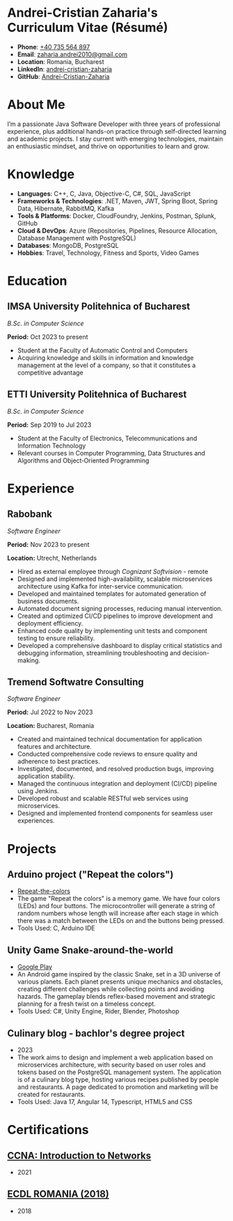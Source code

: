 # Andrei-Cristian Zaharia's Curriculum Vitae (Résumé)

- **Phone**: [+40 735 564 897](tel:+40735564897)
- **Email**: [zaharia.andrei2010@gmail.com](mailto:zaharia.andrei2010@gmail.com)
- **Location**: Romania, Bucharest
- **LinkedIn**: [andrei-cristian-zaharia](https://linkedin.com/in/andrei-cristian-zaharia)
- **GitHub**: [Andrei-Cristian-Zaharia](https://github.com/Andrei-Cristian-Zaharia)


# About Me

I’m a passionate Java Software Developer with three years of professional experience, plus additional hands-on practice through self-directed learning and academic projects. I stay current with emerging technologies, maintain an enthusiastic mindset, and thrive on opportunities to learn and grow.

# Knowledge

- **Languages**: C++, C, Java, Objective-C, C#, SQL, JavaScript
- **Frameworks & Technologies**: .NET, Maven, JWT, Spring Boot, Spring Data, Hibernate, RabbitMQ, Kafka
- **Tools & Platforms**: Docker, CloudFoundry, Jenkins, Postman, Splunk, GitHub
- **Cloud & DevOps**: Azure (Repositories, Pipelines, Resource Allocation, Database Management with PostgreSQL)
- **Databases**: MongoDB, PostgreSQL
- **Hobbies**: Travel, Technology, Fitness and Sports, Video Games
# Education

## IMSA University Politehnica of Bucharest

*B.Sc. in Computer Science*

**Period:** Oct 2023 to present


- Student at the Faculty of Automatic Control and Computers
- Acquiring knowledge and skills in information and knowledge management at the level of a company, so that it constitutes a competitive advantage

## ETTI University Politehnica of Bucharest

*B.Sc. in Computer Science*

**Period:** Sep 2019 to Jul 2023


- Student at the Faculty of Electronics, Telecommunications and Information Technology
- Relevant courses in Computer Programming, Data Structures and Algorithms and Object‑Oriented Programming

# Experience

## Rabobank

*Software Engineer*

**Period:** Nov 2023 to present

**Location:** Utrecht, Netherlands

- Hired as external employee through *Cognizant Softvision* - remote
- Designed and implemented high-availability, scalable microservices architecture using Kafka for inter-service communication.
- Developed and maintained templates for automated generation of business documents.
- Automated document signing processes, reducing manual intervention.
- Created and optimized CI/CD pipelines to improve development and deployment efficiency.
- Enhanced code quality by implementing unit tests and component testing to ensure reliability.
- Developed a comprehensive dashboard to display critical statistics and debugging information, streamlining troubleshooting and decision-making.

## Tremend Softwatre Consulting

*Software Engineer*

**Period:** Jul 2022 to Nov 2023

**Location:** Bucharest, Romania

- Created and maintained technical documentation for application features and architecture.
- Conducted comprehensive code reviews to ensure quality and adherence to best practices.
- Investigated, documented, and resolved production bugs, improving application stability.
- Managed the continuous integration and deployment (CI/CD) pipeline using Jenkins.
- Developed robust and scalable RESTful web services using microservices.
- Designed and implemented frontend components for seamless user experiences.

# Projects

## Arduino project ("Repeat the colors")

- [Repeat-the-colors](https://github.com/Andrei-Cristian-Zaharia/Proiect-2)
- The game "Repeat the colors" is a memory game. We have four colors (LEDs) and four buttons. The microcontroller will generate a string of random numbers whose length will increase after each stage in which there was a match between the LEDs on and the buttons being pressed.
- Tools Used: C, Arduino IDE

## Unity Game Snake-around-the-world

- [Google Play](https://play.google.com/store/apps/details?id=com.AsarGames.SnakeAroundtheworld)
- An Android game inspired by the classic Snake, set in a 3D universe of various planets. Each planet presents unique mechanics and obstacles, creating different challenges while collecting points and avoiding hazards. The gameplay blends reflex-based movement and strategic planning for a fresh twist on a timeless concept.
- Tools Used: C#, Unity Engine, Rider, Blender, Photoshop

## Culinary blog - bachlor's degree project

- 2023
- The work aims to design and implement a web application based on microservices architecture, with security based on user roles and tokens based on the PostgreSQL management system. The application is of a culinary blog type, hosting various recipes published by people and restaurants. A page dedicated to promotion and marketing will be created for restaurants.
- Tools Used: Java 17, Angular 14, Typescript, HTML5 and CSS

# Certifications

## [CCNA: Introduction to Networks](https://www.credly.com/badges/5a7a6b84-872c-45c6-aadf-2f45027e432c/public_url)

- 2021

## [ECDL ROMANIA (2018)](https://bd.ecdl.org.ro/ecdlvcard/EnCertification.aspx)

- 2018

